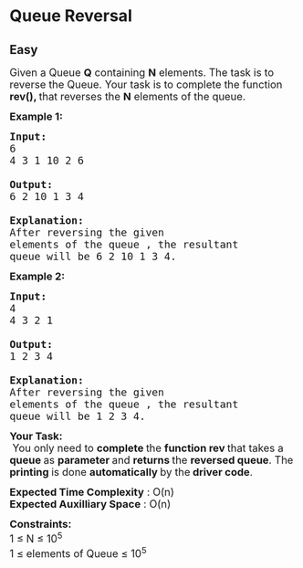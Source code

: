 # Queue Reversal
## Easy
<div class="problem-statement" style="user-select: auto;">
                <p style="user-select: auto;"></p><p style="user-select: auto;"><span style="font-size: 18px; user-select: auto;">Given a Queue <strong style="user-select: auto;">Q</strong> containing <strong style="user-select: auto;">N</strong> elements. The task is to reverse the Queue. Your task is to complete the&nbsp;function <strong style="user-select: auto;">rev(), </strong>that reverses the <strong style="user-select: auto;">N</strong> elements of the queue.</span></p>

<p style="user-select: auto;"><span style="font-size: 18px; user-select: auto;"><strong style="user-select: auto;">Example 1:</strong></span></p>

<pre style="position: relative; user-select: auto;"><span style="font-size: 18px; user-select: auto;"><strong style="user-select: auto;">Input:
</strong>6
4 3 1 10 2 6

<strong style="user-select: auto;">Output: 
</strong>6 2 10 1 3 4
<strong style="user-select: auto;">
Explanation: 
</strong>After reversing the given
elements of the queue , the resultant
queue will be&nbsp;6 2 10 1 3 4.</span>
<div class="open_grepper_editor" title="Edit &amp; Save To Grepper" style="user-select: auto;"></div></pre>

<p style="user-select: auto;"><span style="font-size: 18px; user-select: auto;"><strong style="user-select: auto;">Example 2:</strong></span></p>

<pre style="position: relative; user-select: auto;"><span style="font-size: 18px; user-select: auto;"><strong style="user-select: auto;">Input:
</strong>4
4 3 2 1&nbsp;

<strong style="user-select: auto;">Output: 
</strong>1 2 3 4
<strong style="user-select: auto;">
Explanation: 
</strong>After reversing the given
elements of the queue , the resultant
queue will be 1 2 3 4.</span><div class="open_grepper_editor" title="Edit &amp; Save To Grepper" style="user-select: auto;"></div></pre>

<p style="user-select: auto;"><span style="font-size: 18px; user-select: auto;"><strong style="user-select: auto;">Your Task:</strong><br style="user-select: auto;">
&nbsp;You only need to <strong style="user-select: auto;">complete </strong>the <strong style="user-select: auto;">function rev </strong>that takes a <strong style="user-select: auto;">queue </strong>as <strong style="user-select: auto;">parameter </strong>and <strong style="user-select: auto;">returns </strong>the <strong style="user-select: auto;">reversed queue</strong>. The <strong style="user-select: auto;">printing </strong>is done <strong style="user-select: auto;">automatically </strong>by the<strong style="user-select: auto;"> driver code</strong>.</span></p>

<p style="user-select: auto;"><span style="font-size: 18px; user-select: auto;"><strong style="user-select: auto;">Expected Time Complexity</strong> : O(n)<br style="user-select: auto;">
<strong style="user-select: auto;">Expected Auxilliary Space</strong> : O(n)</span></p>

<p style="user-select: auto;"><span style="font-size: 18px; user-select: auto;"><strong style="user-select: auto;">Constraints:</strong><br style="user-select: auto;">
1 ≤ N ≤ 10<sup style="user-select: auto;">5</sup><br style="user-select: auto;">
1 ≤ elements of Queue ≤ 10<sup style="user-select: auto;">5</sup></span></p>
 <p style="user-select: auto;"></p>
            </div>